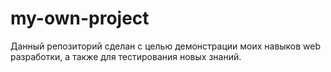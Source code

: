 # my-own-project
Данный репозиторий сделан с целью демонстрации моих навыков web разработки, а также для тестирования новых знаний.

